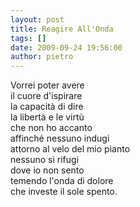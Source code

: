 ```yaml
---
layout: post
title: Reagire All'Onda
tags: []
date: 2009-09-24 19:56:00
author: pietro
---
```

Vorrei poter avere<br/>il cuore d'ispirare<br/>la capacità di dire<br/>la libertà e le virtù<br/>che non ho accanto<br/>affinché nessuno indugi<br/>attorno al velo del mio pianto<br/>nessuno si rifugi<br/>dove io non sento<br/>temendo l'onda di dolore<br/>che investe il sole spento.
